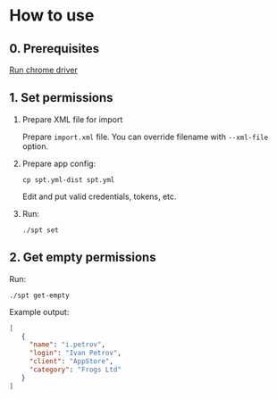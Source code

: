 # How to use

## 0. Prerequisites

[Run chrome driver](docs/Install.md)

## 1. Set permissions

1. Prepare XML file for import

   Prepare `import.xml` file. You can override filename with `--xml-file` option.

2. Prepare app config:

    ```shell
    cp spt.yml-dist spt.yml
    ```

   Edit and put valid credentials, tokens, etc.

3. Run:

    ```shell
    ./spt set
    ```

## 2. Get empty permissions

Run:

```shell
./spt get-empty
```

Example output:

```json
[
   {
     "name": "i.petrov",
     "login": "Ivan Petrov",
     "client": "AppStore",
     "category": "Frogs Ltd"
   }
]
```
